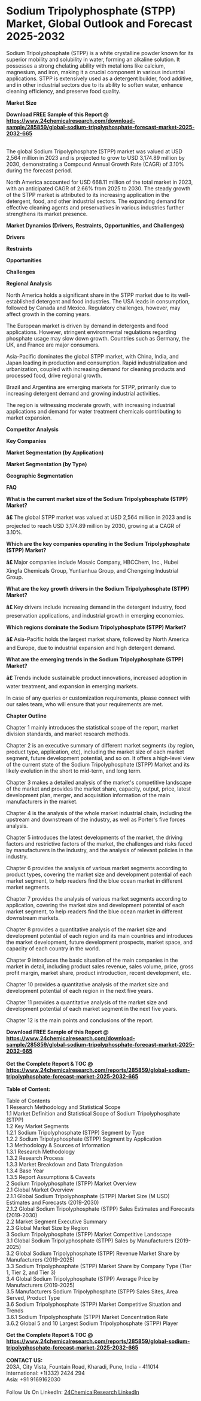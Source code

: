 <h1>Sodium Tripolyphosphate (STPP) Market, Global Outlook and Forecast 2025-2032</h1><p>Sodium Tripolyphosphate (STPP) is a white crystalline powder known for its superior mobility and solubility in water, forming an alkaline solution. It possesses a strong chelating ability with metal ions like calcium, magnesium, and iron, making it a crucial component in various industrial applications. STPP is extensively used as a detergent builder, food additive, and in other industrial sectors due to its ability to soften water, enhance cleaning efficiency, and preserve food quality.</p><p>
<strong>Market Size</strong></p><p>
</p><div><b>Download FREE Sample of this Report @ 
            <a href="https://www.24chemicalresearch.com/download-sample/285859/global-sodium-tripolyphosphate-forecast-market-2025-2032-665">
            https://www.24chemicalresearch.com/download-sample/285859/global-sodium-tripolyphosphate-forecast-market-2025-2032-665</a></b></div><br><p>The global Sodium Tripolyphosphate (STPP) market was valued at USD 2,564 million in 2023 and is projected to grow to USD 3,174.89 million by 2030, demonstrating a Compound Annual Growth Rate (CAGR) of 3.10% during the forecast period.</p><p>
</p><p>North America accounted for USD 668.11 million of the total market in 2023, with an anticipated CAGR of 2.66% from 2025 to 2030. The steady growth of the STPP market is attributed to its increasing application in the detergent, food, and other industrial sectors. The expanding demand for effective cleaning agents and preservatives in various industries further strengthens its market presence.</p><p>
<strong>Market Dynamics (Drivers, Restraints, Opportunities, and Challenges)</strong></p><p>
<strong>Drivers</strong></p><p>
</p><p>
<strong>Restraints</strong></p><p>
</p><p>
<strong>Opportunities</strong></p><p>
</p><p>
<strong>Challenges</strong></p><p>
</p><p>
<strong>Regional Analysis</strong></p><p>
</p><p>
</p><p>North America holds a significant share in the STPP market due to its well-established detergent and food industries. The USA leads in consumption, followed by Canada and Mexico. Regulatory challenges, however, may affect growth in the coming years.</p><p>
</p><p>
</p><p>The European market is driven by demand in detergents and food applications. However, stringent environmental regulations regarding phosphate usage may slow down growth. Countries such as Germany, the UK, and France are major consumers.</p><p>
</p><p>
</p><p>Asia-Pacific dominates the global STPP market, with China, India, and Japan leading in production and consumption. Rapid industrialization and urbanization, coupled with increasing demand for cleaning products and processed food, drive regional growth.</p><p>
</p><p>
</p><p>Brazil and Argentina are emerging markets for STPP, primarily due to increasing detergent demand and growing industrial activities.</p><p>
</p><p>
</p><p>The region is witnessing moderate growth, with increasing industrial applications and demand for water treatment chemicals contributing to market expansion.</p><p>
<strong>Competitor Analysis</strong></p><p>
<strong>Key Companies</strong></p><p>
</p><p>
<strong>Market Segmentation (by Application)</strong></p><p>
</p><p>
<strong>Market Segmentation (by Type)</strong></p><p>
</p><p>
<strong>Geographic Segmentation</strong></p><p>
</p><p>
<strong>FAQ </strong></p><p>
</p><p><strong>What is the current market size of the Sodium Tripolyphosphate (STPP) Market?</strong> </p><p>
</p><p><strong>â£ </strong>The global STPP market was valued at USD 2,564 million in 2023 and is projected to reach USD 3,174.89 million by 2030, growing at a CAGR of 3.10%.</p><p>
</p><p><strong>Which are the key companies operating in the Sodium Tripolyphosphate (STPP) Market?</strong> </p><p>
</p><p><strong>â£ </strong>Major companies include Mosaic Company, HBCChem, Inc., Hubei Xingfa Chemicals Group, Yuntianhua Group, and Chengxing Industrial Group.</p><p>
</p><p><strong>What are the key growth drivers in the Sodium Tripolyphosphate (STPP) Market?</strong> </p><p>
</p><p><strong>â£ </strong>Key drivers include increasing demand in the detergent industry, food preservation applications, and industrial growth in emerging economies.</p><p>
</p><p><strong>Which regions dominate the Sodium Tripolyphosphate (STPP) Market?</strong> </p><p>
</p><p><strong>â£ </strong>Asia-Pacific holds the largest market share, followed by North America and Europe, due to industrial expansion and high detergent demand.</p><p>
</p><p><strong>What are the emerging trends in the Sodium Tripolyphosphate (STPP) Market?</strong> </p><p>
</p><p><strong>â£ </strong>Trends include sustainable product innovations, increased adoption in water treatment, and expansion in emerging markets.</p><p>
</p><p>
</p><p>
In case of any queries or customization requirements, please connect with our sales team, who will ensure that your requirements are met.</p><p>
<strong>Chapter Outline</strong></p><p>
Chapter 1 mainly introduces the statistical scope of the report, market division standards, and market research methods.</p><p>
Chapter 2 is an executive summary of different market segments (by region, product type, application, etc), including the market size of each market segment, future development potential, and so on. It offers a high-level view of the current state of the Sodium Tripolyphosphate (STPP) Market and its likely evolution in the short to mid-term, and long term.</p><p>
Chapter 3 makes a detailed analysis of the market's competitive landscape of the market and provides the market share, capacity, output, price, latest development plan, merger, and acquisition information of the main manufacturers in the market.</p><p>
Chapter 4 is the analysis of the whole market industrial chain, including the upstream and downstream of the industry, as well as Porter's five forces analysis.</p><p>
Chapter 5 introduces the latest developments of the market, the driving factors and restrictive factors of the market, the challenges and risks faced by manufacturers in the industry, and the analysis of relevant policies in the industry.</p><p>
Chapter 6 provides the analysis of various market segments according to product types, covering the market size and development potential of each market segment, to help readers find the blue ocean market in different market segments.</p><p>
Chapter 7 provides the analysis of various market segments according to application, covering the market size and development potential of each market segment, to help readers find the blue ocean market in different downstream markets.</p><p>
Chapter 8 provides a quantitative analysis of the market size and development potential of each region and its main countries and introduces the market development, future development prospects, market space, and capacity of each country in the world.</p><p>
Chapter 9 introduces the basic situation of the main companies in the market in detail, including product sales revenue, sales volume, price, gross profit margin, market share, product introduction, recent development, etc.</p><p>
Chapter 10 provides a quantitative analysis of the market size and development potential of each region in the next five years.</p><p>
Chapter 11 provides a quantitative analysis of the market size and development potential of each market segment in the next five years.</p><p>
Chapter 12 is the main points and conclusions of the report.</p><div><b>Download FREE Sample of this Report @ 
            <a href="https://www.24chemicalresearch.com/download-sample/285859/global-sodium-tripolyphosphate-forecast-market-2025-2032-665">
            https://www.24chemicalresearch.com/download-sample/285859/global-sodium-tripolyphosphate-forecast-market-2025-2032-665</a></b></div><br><div><b>Get the Complete Report & TOC @ 
            <a href="https://www.24chemicalresearch.com/reports/285859/global-sodium-tripolyphosphate-forecast-market-2025-2032-665">
            https://www.24chemicalresearch.com/reports/285859/global-sodium-tripolyphosphate-forecast-market-2025-2032-665</a></b></div><br>
            <b>Table of Content:</b><p>Table of Contents<br />
1 Research Methodology and Statistical Scope<br />
1.1 Market Definition and Statistical Scope of Sodium Tripolyphosphate (STPP)<br />
1.2 Key Market Segments<br />
1.2.1 Sodium Tripolyphosphate (STPP) Segment by Type<br />
1.2.2 Sodium Tripolyphosphate (STPP) Segment by Application<br />
1.3 Methodology & Sources of Information<br />
1.3.1 Research Methodology<br />
1.3.2 Research Process<br />
1.3.3 Market Breakdown and Data Triangulation<br />
1.3.4 Base Year<br />
1.3.5 Report Assumptions & Caveats<br />
2 Sodium Tripolyphosphate (STPP) Market Overview<br />
2.1 Global Market Overview<br />
2.1.1 Global Sodium Tripolyphosphate (STPP) Market Size (M USD) Estimates and Forecasts (2019-2030)<br />
2.1.2 Global Sodium Tripolyphosphate (STPP) Sales Estimates and Forecasts (2019-2030)<br />
2.2 Market Segment Executive Summary<br />
2.3 Global Market Size by Region<br />
3 Sodium Tripolyphosphate (STPP) Market Competitive Landscape<br />
3.1 Global Sodium Tripolyphosphate (STPP) Sales by Manufacturers (2019-2025)<br />
3.2 Global Sodium Tripolyphosphate (STPP) Revenue Market Share by Manufacturers (2019-2025)<br />
3.3 Sodium Tripolyphosphate (STPP) Market Share by Company Type (Tier 1, Tier 2, and Tier 3)<br />
3.4 Global Sodium Tripolyphosphate (STPP) Average Price by Manufacturers (2019-2025)<br />
3.5 Manufacturers Sodium Tripolyphosphate (STPP) Sales Sites, Area Served, Product Type<br />
3.6 Sodium Tripolyphosphate (STPP) Market Competitive Situation and Trends<br />
3.6.1 Sodium Tripolyphosphate (STPP) Market Concentration Rate<br />
3.6.2 Global 5 and 10 Largest Sodium Tripolyphosphate (STPP) Player</p><div><b>Get the Complete Report & TOC @ 
            <a href="https://www.24chemicalresearch.com/reports/285859/global-sodium-tripolyphosphate-forecast-market-2025-2032-665">
            https://www.24chemicalresearch.com/reports/285859/global-sodium-tripolyphosphate-forecast-market-2025-2032-665</a></b></div><br><b>CONTACT US:</b><br>
            203A, City Vista, Fountain Road, Kharadi, Pune, India - 411014<br>
            International: +1(332) 2424 294<br>
            Asia: +91 9169162030 <br><br>
            Follow Us On LinkedIn: <a href="https://www.linkedin.com/company/24chemicalresearch/">24ChemicalResearch LinkedIn</a>
